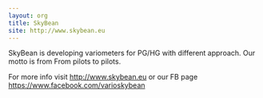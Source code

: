 ```yaml
---
layout: org
title: SkyBean
site: http://www.skybean.eu
---
```

SkyBean is developing variometers for PG/HG with different approach.
Our motto is from From pilots to pilots.

For more info visit <http://www.skybean.eu>
or our FB page <https://www.facebook.com/varioskybean>


